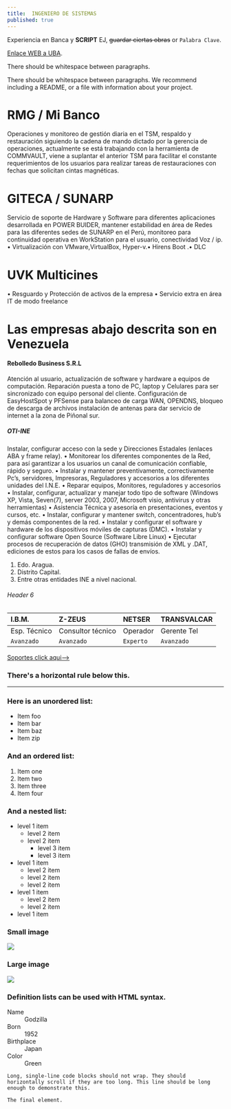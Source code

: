 ```yaml
---
title: 	INGENIERO DE SISTEMAS
published: true
---
```


Experiencia en Banca y  **SCRIPT** EJ, ~~guardar ciertas obras~~ or `Palabra Clave`.

[Enlace WEB a UBA](http://bit.ly/2lJMsgO).

There should be whitespace between paragraphs.

There should be whitespace between paragraphs. We recommend including a README, or a file with information about your project.

# [](#header-1) RMG / Mi Banco 

Operaciones y monitoreo de gestión diaria en el TSM, respaldo y restauración siguiendo la cadena de mando dictado por la gerencia de
operaciones, actualmente se está trabajando con la herramienta de COMMVAULT, viene a suplantar el anterior TSM para facilitar el
constante requerimientos de los usuarios para realizar tareas de restauraciones con fechas que solicitan cintas magnéticas.

# [](#header-1) GITECA / SUNARP

Servicio de soporte de Hardware y Software para diferentes aplicaciones desarrollada en POWER BUIDER, mantener estabilidad en área
de Redes para las diferentes sedes de SUNARP en el Perú, monitoreo para continuidad operativa en WorkStation para el usuario,
conectividad Voz / ip. • Virtualización con VMware,VirtualBox, Hyper-v.• Hirens Boot .• DLC

# [](#header-1) UVK Multicines
• Resguardo y Protección de activos de la empresa • Servicio extra en área IT de modo freelance

# Las empresas abajo descrita son en Venezuela


#### [](#header-3) Rebolledo Business S.R.L

Atención al usuario, actualización de software y hardware a equipos de computación. Reparación puesta a tono de PC, laptop y
Celulares para ser sincronizado con equipo personal del cliente. Configuración de EasyHostSpot y PFSense para balanceo de
carga WAN, OPENDNS, bloqueo de descarga de archivos instalación de antenas para dar servicio de internet a la zona de
Piñonal sur.

##### [](#header-3) OTI-INE

Instalar, configurar acceso con la sede y Direcciones Estadales (enlaces ABA y frame relay). • Monitorear los diferentes
componentes de la Red, para así garantizar a los usuarios un canal de comunicación confiable, rápido y seguro. • Instalar y
mantener preventivamente, correctivamente Pc’s, servidores, Impresoras, Reguladores y accesorios a los diferentes unidades del
I.N.E. • Reparar equipos, Monitores, reguladores y accesorios • Instalar, configurar, actualizar y manejar todo tipo de software
(Windows XP, Vista, Seven(7), server 2003, 2007, Microsoft visio, antivirus y otras herramientas) • Asistencia Técnica y
asesoría en presentaciones, eventos y cursos, etc. • Instalar, configurar y mantener switch, concentradores, hub’s y demás
componentes de la red. • Instalar y configurar el software y hardware de los dispositivos móviles de capturas (DMC). • Instalar y
configurar software Open Source (Software Libre Linux) • Ejecutar procesos de recuperación de datos (GHO) transmisión de
XML y .DAT, ediciones de estos para los casos de fallas de envíos.

1.  Edo. Aragua.
2.  Distrito Capital.
3.  Entre otras entidades INE a nivel nacional.

###### [](#header-6)Header 6

| I.B.M.       |   Z-ZEUS          |  NETSER  | TRANSVALCAR |
|:-------------|:------------------|:---------|:----------- |
| Esp. Técnico | Consultor técnico | Operador | Gerente Tel |
| `Avanzado`      | `Avanzado`     | `Experto`| `Avanzado`  |

[Soportes click aqui-->](https://drive.google.com/file/d/1myoq5EEMhu9mdYEAgqSyjCTs6l3-gOOH/view)
### There's a horizontal rule below this.

* * *

### Here is an unordered list:

*   Item foo
*   Item bar
*   Item baz
*   Item zip

### And an ordered list:

1.  Item one
1.  Item two
1.  Item three
1.  Item four

### And a nested list:

- level 1 item
  - level 2 item
  - level 2 item
    - level 3 item
    - level 3 item
- level 1 item
  - level 2 item
  - level 2 item
  - level 2 item
- level 1 item
  - level 2 item
  - level 2 item
- level 1 item

### Small image

![](https://assets-cdn.github.com/images/icons/emoji/octocat.png)

### Large image

![](https://guides.github.com/activities/hello-world/branching.png)


### Definition lists can be used with HTML syntax.

<dl>
<dt>Name</dt>
<dd>Godzilla</dd>
<dt>Born</dt>
<dd>1952</dd>
<dt>Birthplace</dt>
<dd>Japan</dd>
<dt>Color</dt>
<dd>Green</dd>
</dl>

```
Long, single-line code blocks should not wrap. They should horizontally scroll if they are too long. This line should be long enough to demonstrate this.
```

```
The final element.
```
